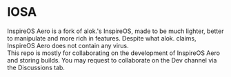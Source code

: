 # IOSA
InspireOS Aero is a fork of alok.'s  InspireOS, made to be much lighter, better to manipulate and more rich in features. Despite what alok. claims, InspireOS Aero does not contain any virus.<br>
This repo is mostly for collaborating on the development of InspireOS Aero and storing builds. You may request to collaborate on the Dev channel via the Discussions tab.
